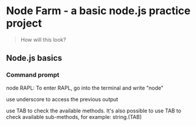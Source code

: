 # Node Farm - a basic node.js practice project

> How will this look?

<!-- Add image later -->
<!-- <img src="./frontend/public/images/screens.png"> -->

## Node.js basics

### Command prompt

node RAPL: To enter RAPL, go into the terminal and write "node"

use underscore to access the previous output

use TAB to check the available methods. It's also possible to use TAB to check available sub-methods, for example: string.(TAB)
